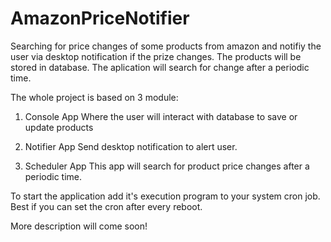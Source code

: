 # AmazonPriceNotifier

Searching for price changes of some products from amazon and notifiy the user via desktop notification if the prize changes. 
The products will be stored in database. The aplication will search for change after a periodic time.

The whole project is based on 3 module:
1. Console App
Where the user will interact with database to save or update products

2. Notifier App
Send desktop notification to alert user.

3. Scheduler App
This app will search for product price changes after a periodic time.

To start the application add it's execution program to your system cron job. Best if you can set the cron after every reboot.

More description will come soon!

